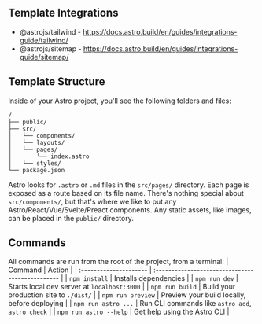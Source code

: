 
## Template Integrations
- @astrojs/tailwind - https://docs.astro.build/en/guides/integrations-guide/tailwind/
- @astrojs/sitemap - https://docs.astro.build/en/guides/integrations-guide/sitemap/

## Template Structure
Inside of your Astro project, you'll see the following folders and files:
```
/
├── public/
├── src/
│   └── components/
│   └── layouts/
│   └── pages/
│       └── index.astro
│   └── styles/
└── package.json
```
Astro looks for `.astro` or `.md` files in the `src/pages/` directory. Each page is exposed as a route based on its file name.
There's nothing special about `src/components/`, but that's where we like to put any Astro/React/Vue/Svelte/Preact components.
Any static assets, like images, can be placed in the `public/` directory.
## Commands
All commands are run from the root of the project, from a terminal:
| Command                | Action                                           |
| :--------------------- | :----------------------------------------------- |
| `npm install`          | Installs dependencies                            |
| `npm run dev`          | Starts local dev server at `localhost:3000`      |
| `npm run build`        | Build your production site to `./dist/`          |
| `npm run preview`      | Preview your build locally, before deploying     |
| `npm run astro ...`    | Run CLI commands like `astro add`, `astro check` |
| `npm run astro --help` | Get help using the Astro CLI                     |


